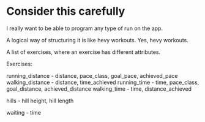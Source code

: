 # Consider this carefully

I really want to be able to program any type of run on the app.

A logical way of structuring it is like hevy workouts. Yes, hevy workouts.

A list of exercises, where an exercise has different attributes.

Exercises:

running_distance - distance, pace_class, goal_pace, achieved_pace
walking_distance - distance, time_achieved
running_time - time, pace_class, goal_distance, achieved_distance
walking_time - time, distance_achieved

hills - hill height, hill length

waiting - time